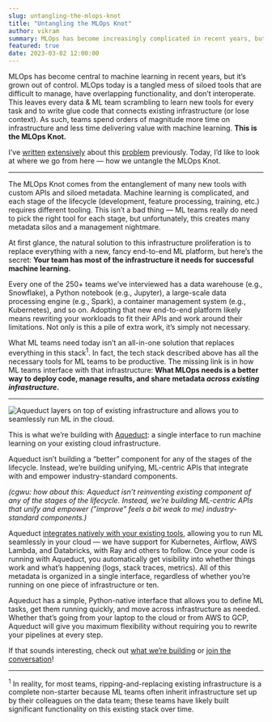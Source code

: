 ```yaml
---
slug: untangling-the-mlops-knot
title: "Untangling the MLOps Knot"
author: vikram
summary: MLOps has become increasingly complicated in recent years, but in reality, ML teams have most of the infrastructure they need. Aqueduct helps untangle the knot by integrating with and empowering your cloud.
featured: true
date: 2023-03-02 12:00:00
---
```


MLOps has become central to machine learning in recent years, but it’s grown out of control. MLOps today is a tangled mess of siloed tools that are difficult to manage, have overlapping functionality, and don’t interoperate. This leaves every data & ML team scrambling to learn new tools for every task and to write glue code that connects existing infrastructure (or lose context). As such, teams spend orders of magnitude more time on infrastructure and less time delivering value with machine learning. **This is the MLOps Knot.**

I’ve [written](https://aqueducthq.com/post/the-mlops-knot/) [extensively](https://aqueducthq.com/post/understanding-the-mlops-knot-metadata-drift/) about this [problem](https://aqueducthq.com/post/understanding-the-mlops-knot-infrastructure-proflieration/) previously. Today, I’d like to look at where we go from here — how we untangle the MLOps Knot. 

---

The MLOps Knot comes from the entanglement of many new tools with custom APIs and siloed metadata. Machine learning is complicated, and each stage of the lifecycle (development, feature processing, training, etc.) requires different tooling. This isn’t a bad thing — ML teams really do need to pick the right tool for each stage, but unfortunately, this creates many metadata silos and a management nightmare.

At first glance, the natural solution to this infrastructure proliferation is to replace everything with a new, fancy end-to-end ML platform, but here’s the secret: **Your team has most of the infrastructure it needs for successful machine learning.**

Every one of the 250+ teams we’ve interviewed has a data warehouse (e.g., Snowflake), a Python notebook (e.g., Jupyter), a large-scale data processing engine (e.g., Spark), a container management system (e.g., Kubernetes), and so on. Adopting that new end-to-end platform likely means rewriting your workloads to fit their APIs and work around their limitations. Not only is this a pile of extra work, it’s simply not necessary.

What ML teams need today isn’t an all-in-one solution that replaces everything in this stack<sup>1</sup>. In fact, the tech stack described above has all the necessary tools for ML teams to be productive. The missing link is in how ML teams interface with that infrastructure: **What MLOps needs is a better way to deploy code, manage results, and share metadata *across existing infrastructure*.**

---

<img 
    src="/blog/untangling-the-mlops-knot/the_ml_stack.png" 
    alt="Aqueduct layers on top of existing infrastructure and allows you to seamlessly run ML in the cloud."
/>

This is what we’re building with [Aqueduct](https://www.notion.so/Untangling-the-MLOps-Knot-e6aa7a08f8684696bb4080453d0e6428): a single interface to run machine learning on your existing cloud infrastructure. 

Aqueduct isn’t building a “better” component for any of the stages of the lifecycle. Instead, we’re building unifying, ML-centric APIs that integrate with and empower industry-standard components.

*(cgwu: how about this: Aqueduct isn’t reinventing existing component of any of the stages of the lifecycle. Instead, we’re building ML-centric APIs that unify and empower (”improve” feels a bit weak to me) industry-standard components.)*

Aqueduct [integrates natively with your existing tools](https://aqueducthq.com/integrations), allowing you to run ML seamlessly in your cloud — we have support for Kubernetes, Airflow, AWS Lambda, and Databricks, with Ray and others to follow. Once your code is running with Aqueduct, you automatically get visibility into whether things work and what’s happening (logs, stack traces, metrics). All of this metadata is organized in a single interface, regardless of whether you’re running on one piece of infrastructure or ten.

Aqueduct has a simple, Python-native interface that allows you to define ML tasks, get them running quickly, and move across infrastructure as needed. Whether that’s going from your laptop to the cloud or from AWS to GCP, Aqueduct will give you maximum flexibility without requiring you to rewrite your pipelines at every step.

If that sounds interesting, check out [what we’re building](https://github.com/aqueducthq/aqueduct) or [join the conversation](https://slack.aqueducthq.com)!

---

<sup>1</sup> In reality, for most teams, ripping-and-replacing existing infrastructure is a complete non-starter because ML teams often inherit infrastructure set up by their colleagues on the data team; these teams have likely built significant functionality on this existing stack over time.